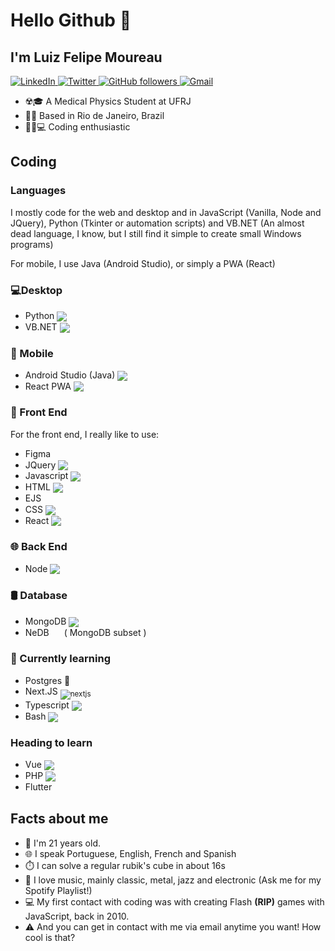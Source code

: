 # Hello Github 👋
## I'm Luiz Felipe Moureau
<a href="https://www.linkedin.com/in/luizfelipesmoureau/" target="_blank">
  <img src="https://img.shields.io/badge/LinkedIn-%230077B5.svg?&style=flat-square&logo=linkedin&logoColor=white" alt="LinkedIn">
</a>
<a href="https://twitter.com/luizmoureau" target="_blank">
  <img src="https://img.shields.io/badge/Twitter-%230077B5.svg?&style=flat-square&logo=twitter&logoColor=white" alt="Twitter">
</a>
<a href="https://github.com/mococa" target="_blank">
<img alt="GitHub followers" src="https://img.shields.io/github/followers/mococa?color=%23000000&style=flat-square">
</a>
<a href="mailto:luizfelipesmoureau@gmail.com" target="_blank">
<img alt="Gmail" src="https://img.shields.io/static/v1?color=%23fff&logo=gmail&logoColor=%23f44&message=Gmail&label=&style=flat-square">
</a>



  - ☢️🎓 A Medical Physics Student at UFRJ
  - 🌴🌅 Based in Rio de Janeiro, Brazil
  - 👨‍💻💻 Coding enthusiastic

## Coding
  ### Languages
  
  I mostly code for the web and desktop and in JavaScript (Vanilla, Node and JQuery), Python (Tkinter or automation scripts) and VB.NET (An almost dead language, I know, but I still find it simple to create small Windows programs)
  
  For mobile, I use Java (Android Studio), or simply a PWA (React)
  
  ### 💻Desktop
  
  - Python <sub><img src="https://icongr.am/devicon/python-original.svg?size=16"></sub>
  - VB.NET <sub><img src="https://icongr.am/devicon/dot-net-original.svg?size=16"></sub>
  
  ### 📱 Mobile
  
  - Android Studio (Java) <sub><img src="https://icongr.am/devicon/android-plain.svg?size=16&color=34ea61"></sub>
  - React PWA <sub><img src="https://icongr.am/devicon/react-original.svg?size=16&color=currentColor"></sub>

  ### 🐥 Front End
  
  For the front end, I really like to use:
  
  - Figma <sub><img height="16px" src="https://cdn.icon-icons.com/icons2/2699/PNG/512/figma_logo_icon_170157.png"></sub>
  - JQuery <sub><img src="https://icongr.am/devicon/jquery-original.svg?size=16&color=currentColor"></sub>
  - Javascript  <sub><img src="https://icongr.am/devicon/javascript-original.svg?size=16&color=currentColor"></sub>
  - HTML <sub><img src="https://icongr.am/devicon/html5-original.svg?size=16&color=currentColor"></sub>
  - EJS <sub><img src="https://cdn.icon-icons.com/icons2/2107/PNG/512/file_type_ejs_icon_130626.png" width="16px"></sub>
  - CSS <sub><img src="https://icongr.am/devicon/css3-original.svg?size=16&color=currentColor"></sub>
  - React <sub><img src="https://icongr.am/devicon/react-original.svg?size=16&color=currentColor"></sub>
   
  ### 🌐 Back End
  
  - Node <sub><img src="https://icongr.am/devicon/nodejs-original.svg?size=16&color=currentColor"></sub>
  
    
  ### 🛢 Database
  
  - MongoDB <sub><img src="https://icongr.am/devicon/mongodb-original-wordmark.svg?size=16&color=currentColor"></sub>
  - NeDB <sub><a href="https://github.com/louischatriot/nedb" target="_blank"><img src="http://i.imgur.com/9O1xHFb.png" height="16px"></a></sub> ( MongoDB subset )
  
  
  ### 🌱 Currently learning
  - Postgres 🐘
  - Next.JS <sub>
          <img src="https://camo.githubusercontent.com/24049f51a22a955a6aff423e1b91f71599223130a7be89965c61b27f5250748d/68747470733a2f2f696d672e736869656c64732e696f2f62616467652f6e6578742e6a732d3030303f7374796c653d666f722d7468652d6261646765266c6f676f3d6e657874646f746a73266c6f676f436f6c6f723d7768697465" alt="nextjs" data-canonical-src="https://img.shields.io/badge/next.js-000?style=for-the-badge&amp;logo=nextdotjs&amp;logoColor=white" style="max-width: 100%;">
        </sub>
  - Typescript <sub><img src="https://icongr.am/devicon/typescript-original.svg?size=16&color=212121"></sub>
  - Bash <sub><img src="https://icongr.am/devicon/linux-original.svg?size=16&color=212121"></sub>
  
  ### Heading to learn
  
  - Vue <sub><img src="https://icongr.am/devicon/vuejs-original-wordmark.svg?size=16&color=currentColor"></sub>
  - PHP <sub><img src="https://icongr.am/devicon/php-original.svg?size=16&color=currentColor"></sub>
  - Flutter <sub><img src="https://cdn.icon-icons.com/icons2/2107/PNG/512/file_type_flutter_icon_130599.png" height="16px"></sub>

## Facts about me

  - 👦 I'm 21 years old.
  - 🌐 I speak Portuguese, English, French and Spanish
  - ⏱️ I can solve a regular rubik's cube in about 16s
  - 🎵 I love music, mainly classic, metal, jazz and electronic (Ask me for my Spotify Playlist!)
  - 💻 My first contact with coding was with creating Flash **(RIP)** games with JavaScript, back in 2010.
  - ⚠️ And you can get in contact with me via email anytime you want! How cool is that?
  
  
<!--
[![Top Langs](https://github-readme-stats.vercel.app/api/top-langs/?username=mococa&layout=compact)](https://github.com/mococa?tab=repositories)



**mococa/mococa** is a ✨ _special_ ✨ repository because its `README.md` (this file) appears on your GitHub profile.

Here are some ideas to get you started:

- 🔭 I’m currently working on ...
- 🌱 I’m currently learning ...
- 👯 I’m looking to collaborate on ...
- 🤔 I’m looking for help with ...
- 💬 Ask me about ...
- 📫 How to reach me: ...
- 😄 Pronouns: ...
- ⚡ Fun fact: ...
-->
